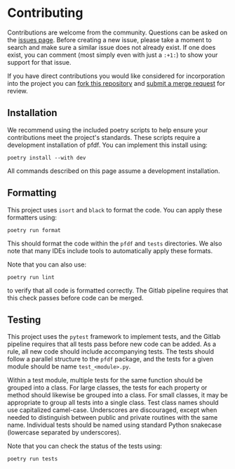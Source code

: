 Contributing
============

Contributions are welcome from the community. Questions can be asked on the
[issues page][1]. Before creating a new issue, please take a moment to search
and make sure a similar issue does not already exist. If one does exist, you
can comment (most simply even with just a `:+1:`) to show your support for that
issue.

If you have direct contributions you would like considered for incorporation
into the project you can [fork this repository][2] and
[submit a merge request][3] for review.

[1]: https://code.usgs.gov/ghsc/lhp/pfdf/issues
[2]: https://docs.gitlab.com/ee/user/project/repository/forking_workflow.html#creating-a-fork
[3]: https://docs.gitlab.com/ee/user/project/merge_requests/creating_merge_requests.html


## Installation
We recommend using the included poetry scripts to help ensure your contributions meet the project's standards. These scripts require a development installation of pfdf. You can implement this install using:
```
poetry install --with dev
```
All commands described on this page assume a development installation.

## Formatting
This project uses `isort` and `black` to format the code. You can apply these formatters using:
```
poetry run format
```
This should format the code within the `pfdf` and `tests` directories. We also note that many IDEs include tools to automatically apply these formats. 

Note that you can also use:
```
poetry run lint
```
to verify that all code is formatted correctly. The Gitlab pipeline requires that this check passes before code can be merged.

## Testing
This project uses the `pytest` framework to implement tests, and the Gitlab pipeline requires that all tests pass before new code can be added. As a rule, all new code should include accompanying tests. The tests should follow a parallel structure to the `pfdf` package, and the tests for a given module should be name `test_<module>.py`.

Within a test module, multiple tests for the same function should be grouped into a class. For large classes, the tests for each property or method should likewise be grouped into a class. For small classes, it may be appropriate to group all tests into a single class. Test class names should use capitalized camel-case. Underscores are discouraged, except when needed to distinguish between public and private routines with the same name. Individual tests should be named using standard Python snakecase (lowercase separated by underscores).

Note that you can check the status of the tests using:
```
poetry run tests
```